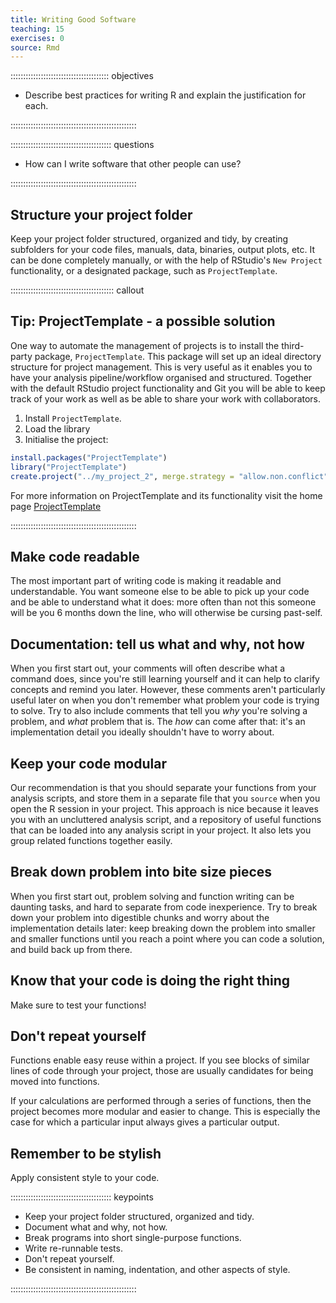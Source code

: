```yaml
---
title: Writing Good Software
teaching: 15
exercises: 0
source: Rmd
---
```


::::::::::::::::::::::::::::::::::::::: objectives

- Describe best practices for writing R and explain the justification for each.

::::::::::::::::::::::::::::::::::::::::::::::::::

:::::::::::::::::::::::::::::::::::::::: questions

- How can I write software that other people can use?

::::::::::::::::::::::::::::::::::::::::::::::::::

## Structure your project folder

Keep your project folder structured, organized and tidy, by creating subfolders for your code files, manuals, data, binaries, output plots, etc. It can be done completely manually, or with the help of RStudio's `New Project` functionality, or a designated package, such as `ProjectTemplate`.

:::::::::::::::::::::::::::::::::::::::::  callout

## Tip: ProjectTemplate - a possible solution

One way to automate the management of projects is to install the third-party package, `ProjectTemplate`.
This package will set up an ideal directory structure for project management.
This is very useful as it enables you to have your analysis pipeline/workflow organised and structured.
Together with the default RStudio project functionality and Git you will be able to keep track of your
work as well as be able to share your work with collaborators.

1. Install `ProjectTemplate`.
2. Load the library
3. Initialise the project:


```r
install.packages("ProjectTemplate")
library("ProjectTemplate")
create.project("../my_project_2", merge.strategy = "allow.non.conflict")
```

For more information on ProjectTemplate and its functionality visit the
home page [ProjectTemplate](https://projecttemplate.net/index.html)


::::::::::::::::::::::::::::::::::::::::::::::::::

## Make code readable

The most important part of writing code is making it readable and understandable.
You want someone else to be able to pick up your code and be able to understand
what it does: more often than not this someone will be you 6 months down the line,
who will otherwise be cursing past-self.

## Documentation: tell us what and why, not how

When you first start out, your comments will often describe what a command does,
since you're still learning yourself and it can help to clarify concepts and
remind you later. However, these comments aren't particularly useful later on
when you don't remember what problem your code is trying to solve. Try to also
include comments that tell you *why* you're solving a problem, and *what* problem
that is. The *how* can come after that: it's an implementation detail you ideally
shouldn't have to worry about.

## Keep your code modular

Our recommendation is that you should separate your functions from your analysis
scripts, and store them in a separate file that you `source` when you open the R
session in your project. This approach is nice because it leaves you with an
uncluttered analysis script, and a repository of useful functions that can be
loaded into any analysis script in your project. It also lets you group related
functions together easily.

## Break down problem into bite size pieces

When you first start out, problem solving and function writing can be daunting
tasks, and hard to separate from code inexperience. Try to break down your
problem into digestible chunks and worry about the implementation details later:
keep breaking down the problem into smaller and smaller functions until you
reach a point where you can code a solution, and build back up from there.

## Know that your code is doing the right thing

Make sure to test your functions!

## Don't repeat yourself

Functions enable easy reuse within a project. If you see blocks of similar
lines of code through your project, those are usually candidates for being
moved into functions.

If your calculations are performed through a series of functions, then the
project becomes more modular and easier to change. This is especially the case
for which a particular input always gives a particular output.

## Remember to be stylish

Apply consistent style to your code.

:::::::::::::::::::::::::::::::::::::::: keypoints

- Keep your project folder structured, organized and tidy.
- Document what and why, not how.
- Break programs into short single-purpose functions.
- Write re-runnable tests.
- Don't repeat yourself.
- Be consistent in naming, indentation, and other aspects of style.

::::::::::::::::::::::::::::::::::::::::::::::::::


